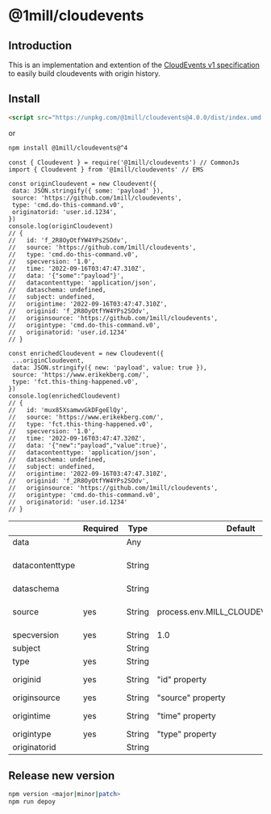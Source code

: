 # @1mill/cloudevents

## Introduction

This is an implementation and extention of the [CloudEvents v1 specification](https://github.com/cloudevents/spec) to easily build cloudevents with origin history.


## Install

```html
<script src="https://unpkg.com/@1mill/cloudevents@4.0.0/dist/index.umd.js">
```

or

```bash
npm install @1mill/cloudevents@^4
```

```node
const { Cloudevent } = require('@1mill/cloudevents') // CommonJs
import { Cloudevent } from '@1mill/cloudevents' // EMS

const originCloudevent = new Cloudevent({
 data: JSON.stringify({ some: 'payload' }),
 source: 'https://github.com/1mill/cloudevents',
 type: 'cmd.do-this-command.v0',
 originatorid: 'user.id.1234',
})
console.log(originCloudevent)
// {
//   id: 'f_2R8OyOtfYW4YPs2SOdv',
//   source: 'https://github.com/1mill/cloudevents',
//   type: 'cmd.do-this-command.v0',
//   specversion: '1.0',
//   time: '2022-09-16T03:47:47.310Z',
//   data: '{"some":"payload"}',
//   datacontenttype: 'application/json',
//   dataschema: undefined,
//   subject: undefined,
//   origintime: '2022-09-16T03:47:47.310Z',
//   originid: 'f_2R8OyOtfYW4YPs2SOdv',
//   originsource: 'https://github.com/1mill/cloudevents',
//   origintype: 'cmd.do-this-command.v0',
//   originatorid: 'user.id.1234'
// }

const enrichedCloudevent = new Cloudevent({
 ...originCloudevent,
 data: JSON.stringify({ new: 'payload', value: true }),
 source: 'https://www.erikekberg.com/',
 type: 'fct.this-thing-happened.v0',
})
console.log(enrichedCloudevent)
// {
//   id: 'mux85XsamwvGkDFgeElQy',
//   source: 'https://www.erikekberg.com/',
//   type: 'fct.this-thing-happened.v0',
//   specversion: '1.0',
//   time: '2022-09-16T03:47:47.320Z',
//   data: '{"new":"payload","value":true}',
//   datacontenttype: 'application/json',
//   dataschema: undefined,
//   subject: undefined,
//   origintime: '2022-09-16T03:47:47.310Z',
//   originid: 'f_2R8OyOtfYW4YPs2SOdv',
//   originsource: 'https://github.com/1mill/cloudevents',
//   origintype: 'cmd.do-this-command.v0',
//   originatorid: 'user.id.1234'
// }
```

|                  | Required  | Type    | Default                              | Notes                                                                                     |
|----------------- |---------- |-------- |------------------------------------- |------------------------------------------------------------------------------------------ |
| data             |           | Any     |                                      |                                                                                           |
| datacontenttype  |           | String  |                                      | If "data" is present, defaults to "application/json" unless specified otherwise           |
| dataschema       |           | String  |                                      |                                                                                           |
| source           | yes       | String  | process.env.MILL_CLOUDEVENTS_SOURCE  | Recommended to use universal identifier (e.g. <https://my-domain.com/my/feature/path/123>)|
| specversion      | yes       | String  | 1.0                                  | Cloudevent specification version                                                          |
| subject          |           | String  |                                      |                                                                                           |
| type             | yes       | String  |                                      |                                                                                           |
| originid         | yes       | String  | "id" property                        | "id" property is internally generated as part of the package                              |
| originsource     | yes       | String  | "source" property                    |                                                                                           |
| origintime       | yes       | String  | "time" property                      | "time" property is internally generated as part of the package                            |
| origintype       | yes       | String  | "type" property                      |                                                                                           |
| originatorid     |           | String  |                                      |                                                                                           |

## Release new version

```bash
npm version <major|minor|patch>
npm run depoy
```
